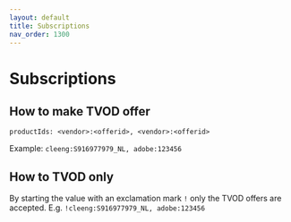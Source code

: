 ```yaml
---
layout: default
title: Subscriptions
nav_order: 1300
---
```


# Subscriptions

## How to make  TVOD offer 
`productIds: <vendor>:<offerid>, <vendor>:<offerid>`

Example: `cleeng:S916977979_NL, adobe:123456`

## How to TVOD only
By starting the value with an exclamation mark `!` only the TVOD offers are accepted. E.g. `!cleeng:S916977979_NL, adobe:123456`

